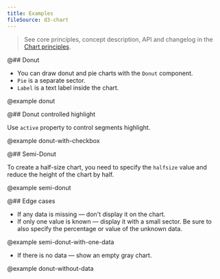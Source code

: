 ```yaml
---
title: Examples
fileSource: d3-chart
---
```


> See core principles, concept description, API and changelog in the [Chart principles](/data-display/d3-chart/).

@## Donut

- You can draw donut and pie charts with the `Donut` component.
- `Pie` is a separate sector.
- `Label` is a text label inside the chart.

@example donut

@## Donut controlled highlight

Use `active` property to control segments highlight.

@example donut-with-checkbox

@## Semi-Donut

To create a half-size chart, you need to specify the `halfsize` value and reduce the height of the chart by half.

@example semi-donut

@## Edge cases

- If any data is missing — don't display it on the chart.
- If only one value is known — display it with a small sector. Be sure to also specify the percentage or value of the unknown data.

@example semi-donut-with-one-data

- If there is no data — show an empty gray chart.

@example donut-without-data
